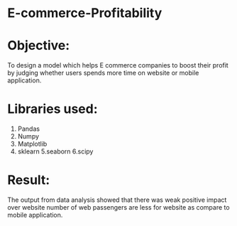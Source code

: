 # E-commerce-Profitability




# Objective: 
To design a model which helps E commerce companies to boost their profit by judging whether users spends more time on website or mobile application.

# Libraries used:
1. Pandas 
2. Numpy 
3. Matplotlib 
4. sklearn 
5.seaborn 
6.scipy

# Result: 
The output from data analysis showed that there was weak positive impact over website number of web passengers are less for website as compare to mobile application.
